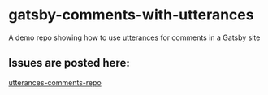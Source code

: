 # gatsby-comments-with-utterances

A demo repo showing how to use [utterances](https://utteranc.es/) for comments in a Gatsby site

## Issues are posted here:

[utterances-comments-repo](https://github.com/PaulieScanlon/utterances-comments-repo/issues)
